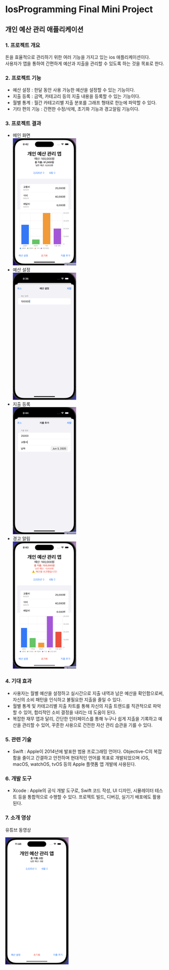 # IosProgramming Final Mini Project

## 개인 예산 관리 애플리케이션

### 1. 프로젝트 개요
  돈을 효율적으로 관리하기 위한 여러 기능을 가지고 있는 ios 애플리케이션이다.<br>
  사용자가 앱을 통하여 간편하게 예산과 지출을 관리할 수 있도록 하는 것을 목표로 한다.
### 2. 프로젝트 기능
- 예산 설정 : 한달 동안 사용 가능한 예산을 설정할 수 있는 기능이다.
- 지출 등록 : 금액, 카테고리 등의 지출 내용을 등록할 수 있는 기능이다.
- 월별 통계 : 월간 카테고리별 지출 분포를 그래프 형태로 한눈에 파악할 수 있다.
- 기타 편의 기능 : 간편한 수정/삭제, 초기화 기능과 경고알림 기능이다.
### 3. 프로젝트 결과
- 메인 화면 <br> <img src="main.png" width="200" height="400" />
- 예산 설정 <br> <img src="budget.png" width="200" height="400" />
- 지출 등록 <br> <img src="expense.png" width="200" height="400" />
- 경고 알림 <br> <img src="alarm.png" width="200" height="400" />
### 4. 기대 효과
- 사용자는 월별 예산을 설정하고 실시간으로 지출 내역과 남은 예산을 확인함으로써, 자신의 소비 패턴을 인식하고 불필요한 지출을 줄일 수 있다.
- 월별 통계 및 카테고리별 지출 차트를 통해 자신의 지출 트렌드를 직관적으로 파악할 수 있어, 합리적인 소비 결정을 내리는 데 도움이 된다.
- 복잡한 재무 앱과 달리, 간단한 인터페이스를 통해 누구나 쉽게 지출을 기록하고 예산을 관리할 수 있어, 꾸준한 사용으로 건전한 자산 관리 습관을 기를 수 있다.
### 5. 관련 기술
- Swift : Apple이 2014년에 발표한 범용 프로그래밍 언어다. Objective-C의 복잡함을 줄이고 간결하고 안전하며 현대적인 언어를 목표로 개발되었으며 iOS, macOS, watchOS, tvOS 등의 Apple 플랫폼 앱 개발에 사용된다.
### 6. 개발 도구
- Xcode : Apple의 공식 개발 도구로, Swift 코드 작성, UI 디자인, 시뮬레이터 테스트 등을 통합적으로 수행할 수 있다. 프로젝트 빌드, 디버깅, 실기기 배포에도 활용된다.
### 7. 소개 영상
  유튜브 동영상

  <a href="https://youtube.com/shorts/rkB4RkdciJQ?feature=share">
    <img src="title.png" alt="main" width="200" height="400">
  </a>
